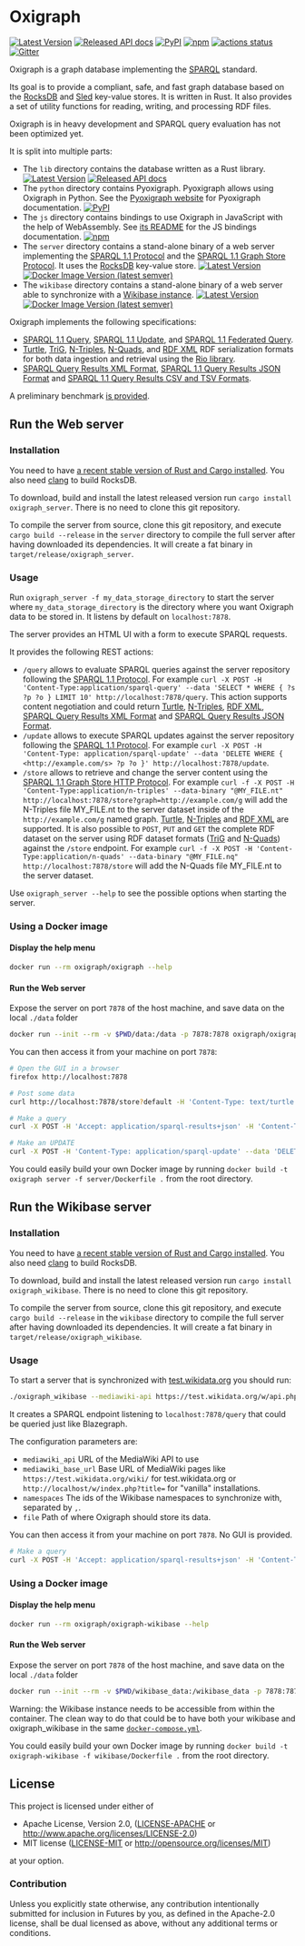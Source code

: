Oxigraph
========

[![Latest Version](https://img.shields.io/crates/v/oxigraph.svg)](https://crates.io/crates/oxigraph) 
[![Released API docs](https://docs.rs/oxigraph/badge.svg)](https://docs.rs/oxigraph)
[![PyPI](https://img.shields.io/pypi/v/pyoxigraph)](https://pypi.org/project/pyoxigraph/)
[![npm](https://img.shields.io/npm/v/oxigraph)](https://www.npmjs.com/package/oxigraph)
[![actions status](https://github.com/oxigraph/oxigraph/workflows/build/badge.svg)](https://github.com/oxigraph/oxigraph/actions)
[![Gitter](https://badges.gitter.im/oxigraph/community.svg)](https://gitter.im/oxigraph/community?utm_source=badge&utm_medium=badge&utm_campaign=pr-badge)

Oxigraph is a graph database implementing the [SPARQL](https://www.w3.org/TR/sparql11-overview/) standard.

Its goal is to provide a compliant, safe, and fast graph database based on the [RocksDB](https://rocksdb.org/) and [Sled](https://sled.rs/) key-value stores.
It is written in Rust.
It also provides a set of utility functions for reading, writing, and processing RDF files.

Oxigraph is in heavy development and SPARQL query evaluation has not been optimized yet.

It is split into multiple parts:
* The `lib` directory contains the database written as a Rust library.
[![Latest Version](https://img.shields.io/crates/v/oxigraph.svg)](https://crates.io/crates/oxigraph) 
[![Released API docs](https://docs.rs/oxigraph/badge.svg)](https://docs.rs/oxigraph)
* The `python` directory contains Pyoxigraph. Pyoxigraph allows using Oxigraph in Python. See the [Pyoxigraph website](https://oxigraph.org/pyoxigraph/) for Pyoxigraph documentation. [![PyPI](https://img.shields.io/pypi/v/pyoxigraph)](https://pypi.org/project/pyoxigraph/)
* The `js` directory contains bindings to use Oxigraph in JavaScript with the help of WebAssembly. See [its README](https://github.com/oxigraph/oxigraph/blob/master/js/README.md) for the JS bindings documentation.
[![npm](https://img.shields.io/npm/v/oxigraph)](https://www.npmjs.com/package/oxigraph)
* The `server` directory contains a stand-alone binary of a web server implementing the [SPARQL 1.1 Protocol](https://www.w3.org/TR/sparql11-protocol/) and the [SPARQL 1.1 Graph Store Protocol](https://www.w3.org/TR/sparql11-http-rdf-update/). It uses the [RocksDB](https://rocksdb.org/) key-value store.
[![Latest Version](https://img.shields.io/crates/v/oxigraph_server.svg)](https://crates.io/crates/oxigraph_server) 
[![Docker Image Version (latest semver)](https://img.shields.io/docker/v/oxigraph/oxigraph?sort=semver)](https://hub.docker.com/repository/docker/oxigraph/oxigraph)
* The `wikibase` directory contains a stand-alone binary of a web server able to synchronize with a [Wikibase instance](https://wikiba.se/).
[![Latest Version](https://img.shields.io/crates/v/oxigraph_wikibase.svg)](https://crates.io/crates/oxigraph_wikibase)
[![Docker Image Version (latest semver)](https://img.shields.io/docker/v/oxigraph/oxigraph-wikibase?sort=semver)](https://hub.docker.com/repository/docker/oxigraph/oxigraph-wikibase)

Oxigraph implements the following specifications:
* [SPARQL 1.1 Query](https://www.w3.org/TR/sparql11-query/), [SPARQL 1.1 Update](https://www.w3.org/TR/sparql11-update/), and [SPARQL 1.1 Federated Query](https://www.w3.org/TR/sparql11-federated-query/).
* [Turtle](https://www.w3.org/TR/turtle/), [TriG](https://www.w3.org/TR/trig/), [N-Triples](https://www.w3.org/TR/n-triples/), [N-Quads](https://www.w3.org/TR/n-quads/), and [RDF XML](https://www.w3.org/TR/rdf-syntax-grammar/) RDF serialization formats for both data ingestion and retrieval using the [Rio library](https://github.com/oxigraph/rio).
* [SPARQL Query Results XML Format](http://www.w3.org/TR/rdf-sparql-XMLres/), [SPARQL 1.1 Query Results JSON Format](https://www.w3.org/TR/sparql11-results-json/) and [SPARQL 1.1 Query Results CSV and TSV Formats](https://www.w3.org/TR/sparql11-results-csv-tsv/).

A preliminary benchmark [is provided](bench/README.md).

## Run the Web server

### Installation

You need to have [a recent stable version of Rust and Cargo installed](https://www.rust-lang.org/tools/install). You also need [clang](https://clang.llvm.org/) to build RocksDB.

To download, build and install the latest released version run `cargo install oxigraph_server`.
There is no need to clone this git repository.

To compile the server from source, clone this git repository, and execute `cargo build --release` in the `server` directory to compile the full server after having downloaded its dependencies.
It will create a fat binary in `target/release/oxigraph_server`.

### Usage

Run `oxigraph_server -f my_data_storage_directory` to start the server where `my_data_storage_directory` is the directory where you want Oxigraph data to be stored in. It listens by default on `localhost:7878`.

The server provides an HTML UI with a form to execute SPARQL requests.

It provides the following REST actions:
* `/query` allows to evaluate SPARQL queries against the server repository following the [SPARQL 1.1 Protocol](https://www.w3.org/TR/sparql11-protocol/#query-operation).
  For example `curl -X POST -H 'Content-Type:application/sparql-query' --data 'SELECT * WHERE { ?s ?p ?o } LIMIT 10' http://localhost:7878/query`.
  This action supports content negotiation and could return [Turtle](https://www.w3.org/TR/turtle/), [N-Triples](https://www.w3.org/TR/n-triples/), [RDF XML](https://www.w3.org/TR/rdf-syntax-grammar/), [SPARQL Query Results XML Format](http://www.w3.org/TR/rdf-sparql-XMLres/) and [SPARQL Query Results JSON Format](https://www.w3.org/TR/sparql11-results-json/).
* `/update` allows to execute SPARQL updates against the server repository following the [SPARQL 1.1 Protocol](https://www.w3.org/TR/sparql11-protocol/#update-operation).
  For example `curl -X POST -H 'Content-Type: application/sparql-update' --data 'DELETE WHERE { <http://example.com/s> ?p ?o }' http://localhost:7878/update`.
* `/store` allows to retrieve and change the server content using the [SPARQL 1.1 Graph Store HTTP Protocol](https://www.w3.org/TR/sparql11-http-rdf-update/).
  For example `curl -f -X POST -H 'Content-Type:application/n-triples' --data-binary "@MY_FILE.nt" http://localhost:7878/store?graph=http://example.com/g` will add the N-Triples file MY_FILE.nt to the server dataset inside of the `http://example.com/g` named graph.
  [Turtle](https://www.w3.org/TR/turtle/), [N-Triples](https://www.w3.org/TR/n-triples/) and [RDF XML](https://www.w3.org/TR/rdf-syntax-grammar/) are supported.
  It is also possible to `POST`, `PUT` and `GET` the complete RDF dataset on the server using RDF dataset formats ([TriG](https://www.w3.org/TR/trig/) and [N-Quads](https://www.w3.org/TR/n-quads/)) against the `/store` endpoint.
  For example `curl -f -X POST -H 'Content-Type:application/n-quads' --data-binary "@MY_FILE.nq" http://localhost:7878/store` will add the N-Quads file MY_FILE.nt to the server dataset.

Use `oxigraph_server --help` to see the possible options when starting the server.

### Using a Docker image

#### Display the help menu
```sh
docker run --rm oxigraph/oxigraph --help
```

#### Run the Web server
Expose the server on port `7878` of the host machine, and save data on the local `./data` folder
```sh
docker run --init --rm -v $PWD/data:/data -p 7878:7878 oxigraph/oxigraph -b 0.0.0.0:7878 -f /data
```

You can then access it from your machine on port `7878`:
```sh
# Open the GUI in a browser
firefox http://localhost:7878

# Post some data
curl http://localhost:7878/store?default -H 'Content-Type: text/turtle' -d@./data.ttl

# Make a query
curl -X POST -H 'Accept: application/sparql-results+json' -H 'Content-Type: application/sparql-query' --data 'SELECT * WHERE { ?s ?p ?o } LIMIT 10' http://localhost:7878/query

# Make an UPDATE
curl -X POST -H 'Content-Type: application/sparql-update' --data 'DELETE WHERE { <http://example.com/s> ?p ?o }' http://localhost:7878/update
```

You could easily build your own Docker image by running `docker build -t oxigraph server -f server/Dockerfile .` from the root directory.

## Run the Wikibase server

### Installation

You need to have [a recent stable version of Rust and Cargo installed](https://www.rust-lang.org/tools/install). You also need [clang](https://clang.llvm.org/) to build RocksDB.

To download, build and install the latest released version run `cargo install oxigraph_wikibase`.
There is no need to clone this git repository.

To compile the server from source, clone this git repository, and execute `cargo build --release` in the `wikibase` directory to compile the full server after having downloaded its dependencies.
It will create a fat binary in `target/release/oxigraph_wikibase`.

### Usage

To start a server that is synchronized with [test.wikidata.org](https://test.wikidata.org) you should run:
```bash
./oxigraph_wikibase --mediawiki-api https://test.wikidata.org/w/api.php --mediawiki-base-url https://test.wikidata.org/wiki/ --namespaces 0,120 --file test.wikidata
```

It creates a SPARQL endpoint listening to `localhost:7878/query` that could be queried just like Blazegraph.

The configuration parameters are:
* `mediawiki_api` URL of the MediaWiki API to use
* `mediawiki_base_url` Base URL of MediaWiki pages like `https://test.wikidata.org/wiki/` for test.wikidata.org or `http://localhost/w/index.php?title=` for "vanilla" installations.
* `namespaces` The ids of the Wikibase namespaces to synchronize with, separated by `,`.
* `file` Path of where Oxigraph should store its data.


You can then access it from your machine on port `7878`. No GUI is provided.
```sh
# Make a query
curl -X POST -H 'Accept: application/sparql-results+json' -H 'Content-Type: application/sparql-query' --data 'SELECT * WHERE { ?s ?p ?o } LIMIT 10' http://localhost:7878/query
```
### Using a Docker image

#### Display the help menu
```sh
docker run --rm oxigraph/oxigraph-wikibase --help
```

#### Run the Web server
Expose the server on port `7878` of the host machine, and save data on the local `./data` folder
```sh
docker run --init --rm -v $PWD/wikibase_data:/wikibase_data -p 7878:7878 oxigraph/oxigraph-wikibase -b 0.0.0.0:7878 -f /wikibase_data --mediawiki-api http://some.wikibase.instance/w/api.php --mediawiki-base-url http://some.wikibase.instance/wiki/
```

Warning: the Wikibase instance needs to be accessible from within the container.
The clean way to do that could be to have both your wikibase and oxigraph_wikibase in the same [`docker-compose.yml`](https://docs.docker.com/compose/).

You could easily build your own Docker image by running `docker build -t oxigraph-wikibase -f wikibase/Dockerfile .` from the root directory.

## License

This project is licensed under either of

 * Apache License, Version 2.0, ([LICENSE-APACHE](LICENSE-APACHE) or
   http://www.apache.org/licenses/LICENSE-2.0)
 * MIT license ([LICENSE-MIT](LICENSE-MIT) or
   http://opensource.org/licenses/MIT)
   
at your option.


### Contribution

Unless you explicitly state otherwise, any contribution intentionally submitted for inclusion in Futures by you, as defined in the Apache-2.0 license, shall be dual licensed as above, without any additional terms or conditions.
